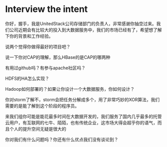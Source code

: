 # Interview the intent

你好，握手，我是UnitedStack公司存储部门的负责人，非常感谢你抽空过来。我们公司近期会有比较大的投入到大数据服务中，我们的市场已经有了，希望想了解下你的背景和工作经验。

说两个觉得你做得最好的项目吧？

说一下你对CAP的理解，那么HBase的是CAP的哪两种

有用过github吗？有参与apache社区吗？

HDFS的HA怎么实现？

Hadoop如何部署的？如果让你设计一个大数据服务，你如何设计？

你对storm了解不，storm会把任务分解成多个，用了非常巧妙的XOR算法，我们需要的是能了解到这个阶段的程序员。


来我们组你可能是能花最多时间在大数据开发的，我们服务了国内几乎最多的托管云用户，有互联网的七牛、陌陌，也有传统企业，这市场大得会超乎你的语气，而且个人的提升空间无疑是很大的

你对我们有什么问题吗？你还有什么优点我们没有谈论到？
